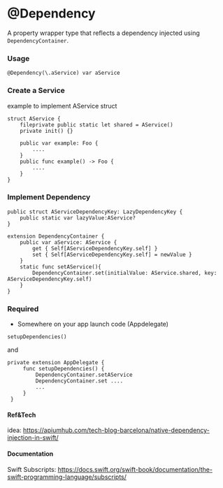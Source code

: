 # @Dependency
A property wrapper type that reflects a dependency injected using `DependencyContainer`.


### Usage
```
@Dependency(\.aService) var aService
```

### Create a Service
example to implement AService struct
```
struct AService {
    fileprivate public static let shared = AService()
    private init() {}

    public var example: Foo {
        ....
    }
    public func example() -> Foo {
        ....
    }
}
```
### Implement Dependency
```
public struct AServiceDependencyKey: LazyDependencyKey {
    public static var lazyValue:AService?
}

extension DependencyContainer {
    public var aService: AService {
        get { Self[AServiceDependencyKey.self] }
        set { Self[AServiceDependencyKey.self] = newValue }
    }
    static func setAService(){
        DependencyContainer.set(initialValue: AService.shared, key: AServiceDependencyKey.self)
    }
}
```


### Required
- Somewhere on your app launch code (Appdelegate)
```
setupDependencies()
```

and
```
private extension AppDelegate {
     func setupDependencies() {
         DependencyContainer.setAService
         DependencyContainer.set ....
         ...
     }
 }
```

#### Ref&Tech
idea: https://apiumhub.com/tech-blog-barcelona/native-dependency-injection-in-swift/

#### Documentation
Swift Subscripts: https://docs.swift.org/swift-book/documentation/the-swift-programming-language/subscripts/
